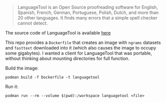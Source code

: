 > LanguageTool is an Open Source proofreading software for English, Spanish, French, German, Portuguese, Polish, Dutch, and more than 20 other languages. It finds many errors that a simple spell checker cannot detect.

The source code of LanguageTool is available [here](https://github.com/languagetool-org/languagetool)

This repo provides a `Dockerfile` that creates an image with `ngrams` datasets and `fasttext` downloaded into it (which also causes the image to occupy some gigabytes). I wanted a client for LanguageTool that was portable, without thinking about mounting directories for full function.

Build the image:

```
podman build -f Dockerfile -t languagetool
```

Run it:

```
podman run --rm --volume $(pwd):/workspace languagetool <file>
```

